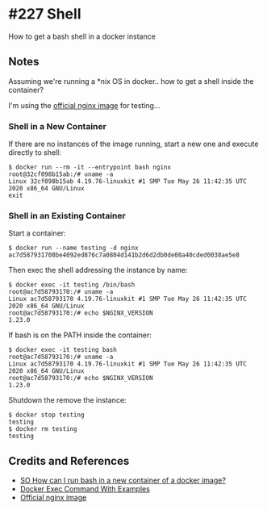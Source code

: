 # #227 Shell

How to get a bash shell in a docker instance

## Notes

Assuming we're running a *nix OS in docker.. how to get a shell inside the container?

I'm using the [official nginx image](https://hub.docker.com/_/nginx) for testing...

### Shell in a New Container

If there are no instances of the image running, start a new one and execute directly to shell:

    $ docker run --rm -it --entrypoint bash nginx
    root@32cf098b15ab:/# uname -a
    Linux 32cf098b15ab 4.19.76-linuxkit #1 SMP Tue May 26 11:42:35 UTC 2020 x86_64 GNU/Linux
    exit

### Shell in an Existing Container

Start a container:

    $ docker run --name testing -d nginx
    ac7d587931708be4092ed876c7a0804d141b2d6d2db0de08a40cded0038ae5e8

Then exec the shell addressing the instance by name:

    $ docker exec -it testing /bin/bash
    root@ac7d58793170:/# uname -a
    Linux ac7d58793170 4.19.76-linuxkit #1 SMP Tue May 26 11:42:35 UTC 2020 x86_64 GNU/Linux
    root@ac7d58793170:/# echo $NGINX_VERSION
    1.23.0

If bash is on the PATH inside the container:

    $ docker exec -it testing bash
    root@ac7d58793170:/# uname -a
    Linux ac7d58793170 4.19.76-linuxkit #1 SMP Tue May 26 11:42:35 UTC 2020 x86_64 GNU/Linux
    root@ac7d58793170:/# echo $NGINX_VERSION
    1.23.0

Shutdown the remove the instance:

    $ docker stop testing
    testing
    $ docker rm testing
    testing

## Credits and References

* [SO How can I run bash in a new container of a docker image?](https://stackoverflow.com/questions/43308319/how-can-i-run-bash-in-a-new-container-of-a-docker-image)
* [Docker Exec Command With Examples](https://devconnected.com/docker-exec-command-with-examples/)
* [Official nginx image](https://hub.docker.com/_/nginx)
